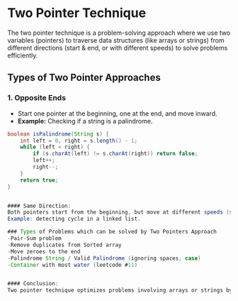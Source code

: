 # Two Pointer Technique
The two pointer technique is a problem-solving approach where we use two variables (pointers) to traverse data structures (like arrays or strings) from different directions (start & end, or with different speeds) to solve problems efficiently.

## Types of Two Pointer Approaches

### 1. Opposite Ends
- Start one pointer at the beginning, one at the end, and move inward.  
- **Example:** Checking if a string is a palindrome.

```java
boolean isPalindrome(String s) {
    int left = 0, right = s.length() - 1;
    while (left < right) {
        if (s.charAt(left) != s.charAt(right)) return false;
        left++;
        right--;
    }
    return true;
}


#### Same Direction: 
Both pointers start from the beginning, but move at different speeds (slow & fast).
Example: detecting cycle in a linked list.

### Types of Problems which can be solved by Two Pointers Approach
-Pair-Sum problem
-Remove duplicates from Sorted array
-Move zeroes to the end
-Palindrome String / Valid Palindrome (ignoring spaces, case)
-Container with most water (leetcode #11)


#### Conclusion: 
Two pointer technique optimizes problems involving arrays or strings by using two indices that move towards each other or in the same direction. It reduces time complexity from O(n²) to O(n) in many cases.



